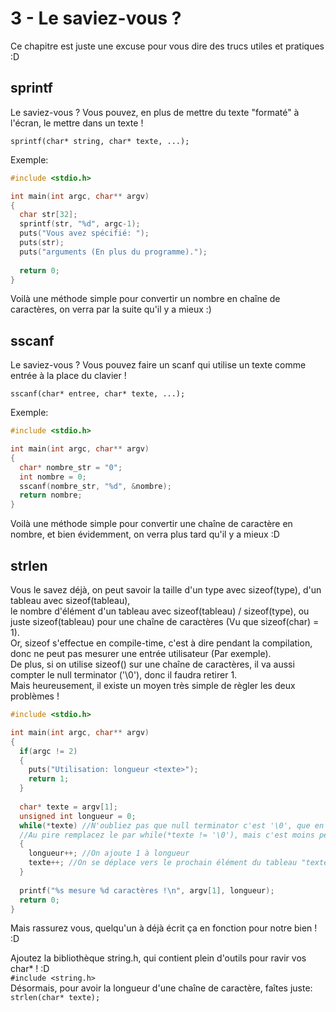 # 3 - Le saviez-vous ?

Ce chapitre est juste une excuse pour vous dire des trucs utiles et pratiques :D  

## sprintf

Le saviez-vous ? Vous pouvez, en plus de mettre du texte "formaté" à l'écran, le mettre dans un texte !  
  
`sprintf(char* string, char* texte, ...);`  
  
Exemple:  
```c
#include <stdio.h>

int main(int argc, char** argv)
{
  char str[32];
  sprintf(str, "%d", argc-1);
  puts("Vous avez spécifié: ");
  puts(str);
  puts("arguments (En plus du programme).");
  
  return 0;
}
```  

Voilà une méthode simple pour convertir un nombre en chaîne de caractères, on verra par la suite qu'il y a mieux :)  

## sscanf

Le saviez-vous ? Vous pouvez faire un scanf qui utilise un texte comme entrée à la place du clavier !  
  
`sscanf(char* entree, char* texte, ...);`  
  
Exemple:  
```c
#include <stdio.h>

int main(int argc, char** argv)
{
  char* nombre_str = "0";
  int nombre = 0;
  sscanf(nombre_str, "%d", &nombre);
  return nombre;
}
```  

Voilà une méthode simple pour convertir une chaîne de caractère en nombre, et bien évidemment, on verra plus tard qu'il y a mieux :D  

## strlen

Vous le savez déjà, on peut savoir la taille d'un type avec sizeof(type), d'un tableau avec sizeof(tableau),  
le nombre d'élément d'un tableau avec sizeof(tableau) / sizeof(type), ou juste sizeof(tableau) pour une chaîne de caractères (Vu que sizeof(char) = 1).  
Or, sizeof s'effectue en compile-time, c'est à dire pendant la compilation, donc ne peut pas mesurer une entrée utilisateur (Par exemple).  
De plus, si on utilise sizeof() sur une chaîne de caractères, il va aussi compter le null terminator ('\0'), donc il faudra retirer 1.  
Mais heureusement, il existe un moyen très simple de règler les deux problèmes !  
  
```c
#include <stdio.h>

int main(int argc, char** argv)
{
  if(argc != 2)
  {
    puts("Utilisation: longueur <texte>");
    return 1;
  }
  
  char* texte = argv[1];
  unsigned int longueur = 0;
  while(*texte) //N'oubliez pas que null terminator c'est '\0', que en ASCII '\0' = 0, et que 0 est faux en C.
  //Au pire remplacez le par while(*texte != '\0'), mais c'est moins performant
  {
    longueur++; //On ajoute 1 à longueur
    texte++; //On se déplace vers le prochain élément du tableau "texte"
  }
  
  printf("%s mesure %d caractères !\n", argv[1], longueur);
  return 0;
}
```  

Mais rassurez vous, quelqu'un à déjà écrit ça en fonction pour notre bien ! :D  
  
Ajoutez la bibliothèque string.h, qui contient plein d'outils pour ravir vos char* ! :D  
`#include <string.h>`  
Désormais, pour avoir la longueur d'une chaîne de caractère, faîtes juste:  
`strlen(char* texte);`  
